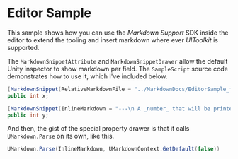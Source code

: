 # Editor Sample

This sample shows how you can use the _Markdown Support_ SDK inside
the editor to extend the tooling and insert markdown where ever 
_UIToolkit_ is supported. 

The `MarkdownSnippetAttribute` and `MarkdownSnippetDrawer` allow
the default Unity inspector to show markdown per field. The `SampleScript`
source code demonstrates how to use it, which I've included below.

```csharp
[MarkdownSnippet(RelativeMarkdownFile = "../MarkdownDocs/EditorSample_fieldDoc.markdown")]
public int x;

[MarkdownSnippet(InlineMarkdown = "---\n A _number_ that will be printed to the console, `" + nameof(x) + "` times")]
public int y;
```

And then, the gist of the special property drawer is that it calls
`UMarkdown.Parse` on its own, like this.

```csharp
UMarkdown.Parse(InlineMarkdown, UMarkdownContext.GetDefault(false))
```
